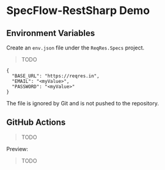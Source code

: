 # SpecFlow-RestSharp Demo

## Environment Variables

Create an `env.json` file under the `ReqRes.Specs` project.

> TODO

```
{
  "BASE_URL": "https://reqres.in",
  "EMAIL": "<myValue>",
  "PASSWORD": "<myValue>"
}
```

The file is ignored by Git and is not pushed to the repository.

## GitHub Actions

> TODO

Preview:

> TODO
